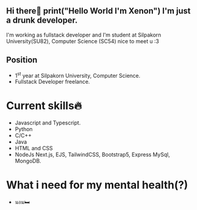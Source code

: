 ## Hi there👋 print("Hello World I'm Xenon") I'm just a drunk developer.
I'm working as fullstack developer and I'm student at Silpakorn University(SU82), Computer Science (SC54)
nice to meet u :3

## Position
- 1<sup>st</sup> year at Silpakorn University, Computer Science.
- Fullstack Developer freelance.

# Current skills🔥
- Javascript and Typescript.
- Python
- C/C++
- Java
- HTML and CSS
- NodeJs Next.js, EJS, TailwindCSS, Bootstrap5, Express MySql, MongoDB.

# What i need for my mental health(?)
- นอน🛏️






